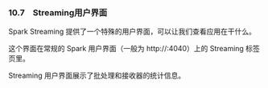 ### 10.7　Streaming用户界面 ###
Spark Streaming 提供了一个特殊的用户界面，可以让我们查看应用在干什么。  

这个界面在常规的 Spark 用户界面（一般为 http://:4040）上的 Streaming 标签页里。  

Streaming 用户界面展示了批处理和接收器的统计信息。
